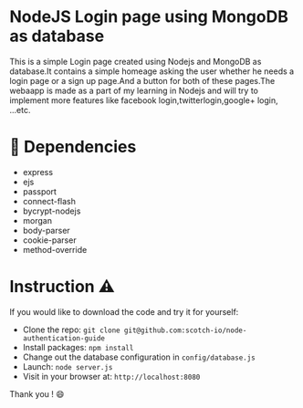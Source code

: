 # NodeJS Login page using MongoDB as database 

This is a simple Login page created using Nodejs and MongoDB as database.It contains a simple homeage asking the user whether he needs a login page or a sign up page.And a button for both of these pages.The webaapp is made as a part of my learning in Nodejs and will try to implement more features like facebook login,twitterlogin,google+ login, ...etc.

# :closed_lock_with_key: Dependencies
- express 
- ejs
- passport
- connect-flash 
- bycrypt-nodejs
- morgan 
- body-parser
- cookie-parser
- method-override

# Instruction :warning:

If you would like to download the code and try it for yourself:

- Clone the repo: `git clone git@github.com:scotch-io/node-authentication-guide`
- Install packages: `npm install`
- Change out the database configuration in `config/database.js`
- Launch: `node server.js`
- Visit in your browser at: `http://localhost:8080`

Thank you ! :smile:
